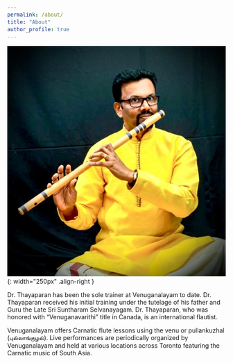 ```yaml
---
permalink: /about/
title: "About"
author_profile: true
---
```


![Dr. Selva Thayaparan](/assets/images/thayaparan_master.jpg){: width="250px" .align-right }

Dr. Thayaparan has been the sole trainer at Venuganalayam to date. Dr. Thayaparan received his initial training under the tutelage of his father and Guru the Late Sri Suntharam Selvanayagam. Dr. Thayaparan, who was honored with “Venuganavarithi” title in Canada, is an international flautist.

Venuganalayam offers Carnatic flute lessons using the venu or pullankuzhal (புல்லாங்குழல்). Live performances are periodically organized by Venuganalayam and held at various locations across Toronto featuring the Carnatic music of South Asia.

